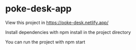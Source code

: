 # poke-desk-app

View this project in https://poke-desk.netlify.app/


Install dependencies with npm install in the project directory

You can run the project with npm start
